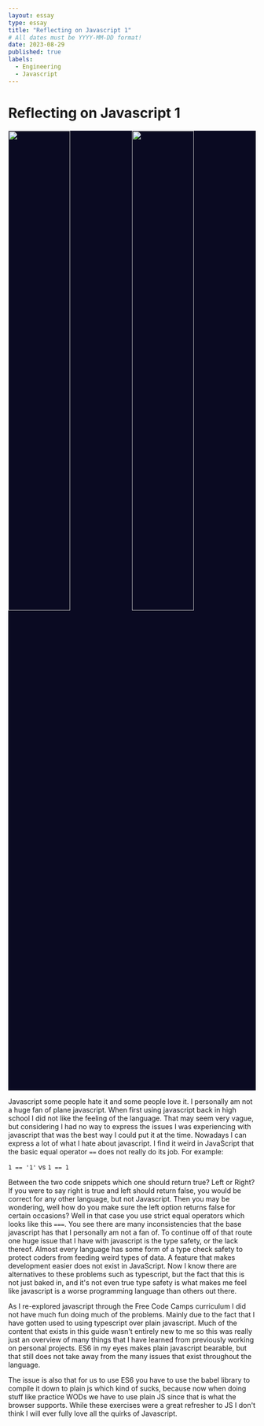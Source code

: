 ```yaml
---
layout: essay
type: essay
title: "Reflecting on Javascript 1"
# All dates must be YYYY-MM-DD format!
date: 2023-08-29
published: true
labels:
  - Engineering
  - Javascript
---
```

<h1>Reflecting on Javascript 1</h1>
<div style="background-color:#0A0A22; overflow: hidden">
<img width="50%" style="float: left;" src="https://upload.wikimedia.org/wikipedia/commons/6/6a/JavaScript-logo.png"/>
<img width="50%" src="https://design-style-guide.freecodecamp.org/downloads/fcc_primary_small.jpg"/>
</div>

<p> Javascript some people hate it and some people love it. I personally am not a huge fan of plane javascript. When first using javascript back in high school I did not like the feeling of the language. That may seem very vague, but considering I had no way to express the issues I was experiencing with javascript that was the best way I could put it at the time. Nowadays I can express a lot of what I hate about javascript. I find it weird in JavaScript that the basic equal operator <code>==</code> does not really do its job. For example:</p>

<code>1 == '1'</code> vs <code>1 == 1 </code>

<p> Between the two code snippets which one should return true? Left or Right? If you were to say right is true and left should return false, you would be correct for any other language, but not Javascript. Then you may be wondering, well how do you make sure the left option returns false for certain occasions? Well in that case you use strict equal operators which looks like this <code>===</code>. You see there are many inconsistencies that the base javascript has that I personally am not a fan of. To continue off of that route one huge issue that I have with javascript is the type safety, or the lack thereof. Almost every language has some form of a type check safety to protect coders from feeding weird types of data. A feature that makes development easier does not exist in JavaScript. Now I know there are alternatives to these problems such as typescript, but the fact that this is not just baked in, and it's not even true type safety is what makes me feel like javascript is a worse programming language than others out there.</p>

<p> As I re-explored javascript through the Free Code Camps curriculum I did not have much fun doing much of the problems. Mainly due to the fact that I have gotten used to using typescript over plain javascript. Much of the content that exists in this guide wasn't entirely new to me so this was really just an overview of many things that I have learned from previously working on personal projects. ES6 in my eyes makes plain javascript bearable, but that still does not take away from the many issues that exist throughout the language.</p>

<p>The issue is also that for us to use ES6 you have to use the babel library to compile it down to plain js which kind of sucks, because now when doing stuff like practice WODs we have to use plain JS since that is what the browser supports. While these exercises were a great refresher to JS I don't think I will ever fully love all the quirks of Javascript.</p>
